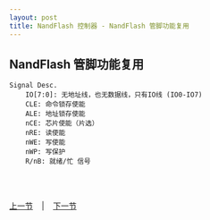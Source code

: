 ```yaml
---
layout: post
title: NandFlash 控制器 - NandFlash 管脚功能复用
---
```


## NandFlash 管脚功能复用
	Signal Desc.
		IO[7:0]: 无地址线，也无数据线，只有IO线 (IO0-IO7)
		CLE: 命令锁存使能
		ALE: 地址锁存使能
		nCE: 芯片使能（片选）
		nRE: 读使能
		nWE: 写使能
		nWP: 写保护
		R/nB: 就绪/忙 信号
	

<br> <br> 
<div> <a href="chp7-1.html">上一节</a> &nbsp;&nbsp; | &nbsp;&nbsp; <a href="chp7-3.html">下一节</a> </div> <br> <br>